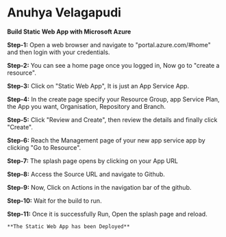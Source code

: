 # Anuhya Velagapudi

**Build Static Web App with Microsoft Azure**

**Step-1:** Open a web browser and navigate to "portal.azure.com/#home" and then login with your credentials.

**Step-2:** You can see a home page once you logged in, Now go to "create a resource".

**Step-3:** Click on "Static Web App", It is just an App Service App.

**Step-4:** In the create page specify your Resource Group, app Service Plan, the App you want, Organisation, Repository and Branch.

**Step-5:** Click "Review and Create", then review the details and finally click "Create".

**Step-6:** Reach the Management page of your new app service app by clicking "Go to Resource".

**Step-7:** The splash page opens by clicking on your App URL

**Step-8:** Access the Source URL and navigate to Github.

**Step-9:** Now, Click on Actions in the navigation bar of the github.

**Step-10:** Wait for the build to run.

**Step-11:** Once it is successfully Run, Open the splash page and reload.

`**The Static Web App has been Deployed**`
